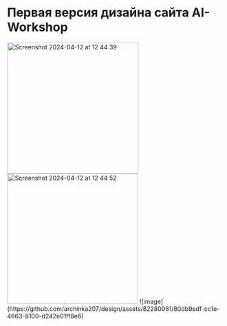 <h1>Первая версия дизайна сайта AI-Workshop</h1>
<img width="305" alt="Screenshot 2024-04-12 at 12 44 39" src="https://github.com/archinka207/design/assets/82280061/e0927345-0af9-4b6f-b9d9-f81c5a7e9a1b">
<img width="304" alt="Screenshot 2024-04-12 at 12 44 52" src="https://github.com/archinka207/design/assets/82280061/c4055199-8c02-41a9-afbd-9209ef7af1fa">
![image](https://github.com/archinka207/design/assets/82280061/80db9edf-cc1e-4663-8100-d242e01ff8e6)
